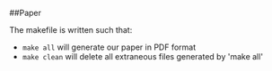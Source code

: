 ##Paper

The makefile is written such that:

- `make all` will generate our paper in PDF format
- `make clean` will delete all extraneous files generated by 'make all'
